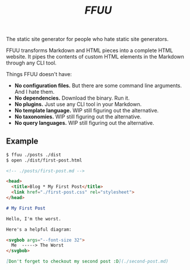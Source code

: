 <h1 align="center">&nbsp;<br><i>FFUU</i><br>&nbsp;</h1>

The static site generator for people who hate static site generators.

FFUU transforms Markdown and HTML pieces into a complete HTML website. It
pipes the contents of custom HTML elements in the Markdown through any
CLI tool.

Things FFUU doesn't have:

- **No configuration files.** But there are some command line arguments. And I hate them.
- **No dependencies.** Download the binary. Run it.
- **No plugins.** Just use any CLI tool in your Markdown.
- **No template language.** WIP still figuring out the alternative.
- **No taxonomies.** WIP still figuring out the alternative. 
- **No query languages.** WIP still figuring out the alternative.

## Example

```sh
$ ffuu ./posts ./dist
$ open ./dist/first-post.html
```

```md
<!-- ./posts/first-post.md -->

<head>
  <title>Blog * My First Post</title>
  <link href="./first-post.css" rel="stylesheet">
</head>

# My First Post

Hello, I'm the worst.

Here's a helpful diagram:

<svgbob args="--font-size 32">
  Me  -----> The Worst
</svgbob>

[Don't forget to checkout my second post :D](./second-post.md)
```

